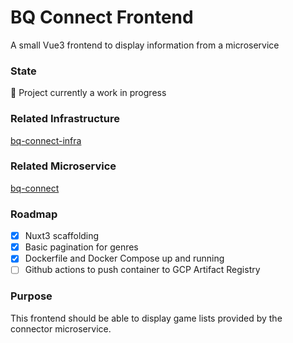 # BQ Connect Frontend

A small Vue3 frontend to display information from a microservice

### State
:construction: Project currently a work in progress

### Related Infrastructure
[bq-connect-infra](https://github.com/VinceDeslo/bq-connect-infra)

### Related Microservice
[bq-connect](https://github.com/VinceDeslo/bq-connect)   

### Roadmap
- [x] Nuxt3 scaffolding
- [x] Basic pagination for genres
- [X] Dockerfile and Docker Compose up and running
- [ ] Github actions to push container to GCP Artifact Registry

### Purpose
This frontend should be able to display game lists provided by the connector microservice.
